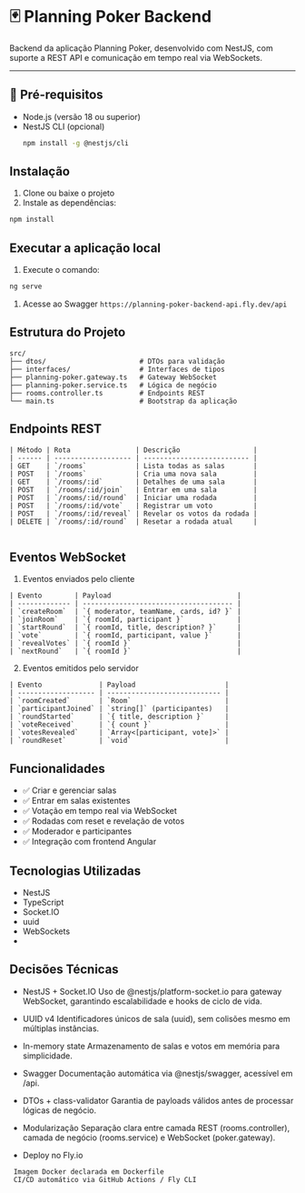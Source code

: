 # 🃏 Planning Poker Backend

Backend da aplicação Planning Poker, desenvolvido com NestJS, com suporte a REST API e comunicação em tempo real via WebSockets.

---

## 🚀 Pré-requisitos

- Node.js (versão 18 ou superior)
- NestJS CLI (opcional)
  ```bash
  npm install -g @nestjs/cli
  ```

## Instalação

1. Clone ou baixe o projeto
2. Instale as dependências:

```bash
npm install
```

## Executar a aplicação local

1. Execute o comando:

```bash
ng serve
```

1. Acesse ao Swagger `https://planning-poker-backend-api.fly.dev/api`

## Estrutura do Projeto

```
src/
├── dtos/                       # DTOs para validação
├── interfaces/                 # Interfaces de tipos
├── planning-poker.gateway.ts   # Gateway WebSocket
├── planning-poker.service.ts   # Lógica de negócio
├── rooms.controller.ts         # Endpoints REST
└── main.ts                     # Bootstrap da aplicação

```

## Endpoints REST

```
| Método | Rota                | Descrição                  |
| ------ | ------------------- | -------------------------- |
| GET    | `/rooms`            | Lista todas as salas       |
| POST   | `/rooms`            | Cria uma nova sala         |
| GET    | `/rooms/:id`        | Detalhes de uma sala       |
| POST   | `/rooms/:id/join`   | Entrar em uma sala         |
| POST   | `/rooms/:id/round`  | Iniciar uma rodada         |
| POST   | `/rooms/:id/vote`   | Registrar um voto          |
| POST   | `/rooms/:id/reveal` | Revelar os votos da rodada |
| DELETE | `/rooms/:id/round`  | Resetar a rodada atual     |


```

## Eventos WebSocket

1. Eventos enviados pelo cliente

```
| Evento        | Payload                               |
| ------------- | ------------------------------------- |
| `createRoom`  | `{ moderator, teamName, cards, id? }` |
| `joinRoom`    | `{ roomId, participant }`             |
| `startRound`  | `{ roomId, title, description? }`     |
| `vote`        | `{ roomId, participant, value }`      |
| `revealVotes` | `{ roomId }`                          |
| `nextRound`   | `{ roomId }`                          |

```

2.  Eventos emitidos pelo servidor

```
| Evento              | Payload                      |
| ------------------- | ---------------------------- |
| `roomCreated`       | `Room`                       |
| `participantJoined` | `string[]` (participantes)   |
| `roundStarted`      | `{ title, description }`     |
| `voteReceived`      | `{ count }`                  |
| `votesRevealed`     | `Array<[participant, vote]>` |
| `roundReset`        | `void`                       |

```

## Funcionalidades

- ✅ Criar e gerenciar salas
- ✅ Entrar em salas existentes
- ✅ Votação em tempo real via WebSocket
- ✅ Rodadas com reset e revelação de votos
- ✅ Moderador e participantes
- ✅ Integração com frontend Angular

## Tecnologias Utilizadas

- NestJS
- TypeScript
- Socket.IO
- uuid
- WebSockets
- 
## Decisões Técnicas

- NestJS + Socket.IO
  Uso de @nestjs/platform-socket.io para gateway WebSocket, garantindo escalabilidade e hooks de ciclo de vida.

- UUID v4
  Identificadores únicos de sala (uuid), sem colisões mesmo em múltiplas instâncias.

- In-memory state
  Armazenamento de salas e votos em memória para simplicidade.

- Swagger
  Documentação automática via @nestjs/swagger, acessível em /api.

- DTOs + class-validator
  Garantia de payloads válidos antes de processar lógicas de negócio.

- Modularização
  Separação clara entre camada REST (rooms.controller), camada de negócio (rooms.service) e WebSocket (poker.gateway).

- Deploy no Fly.io

```
 Imagem Docker declarada em Dockerfile
 CI/CD automático via GitHub Actions / Fly CLI
```

